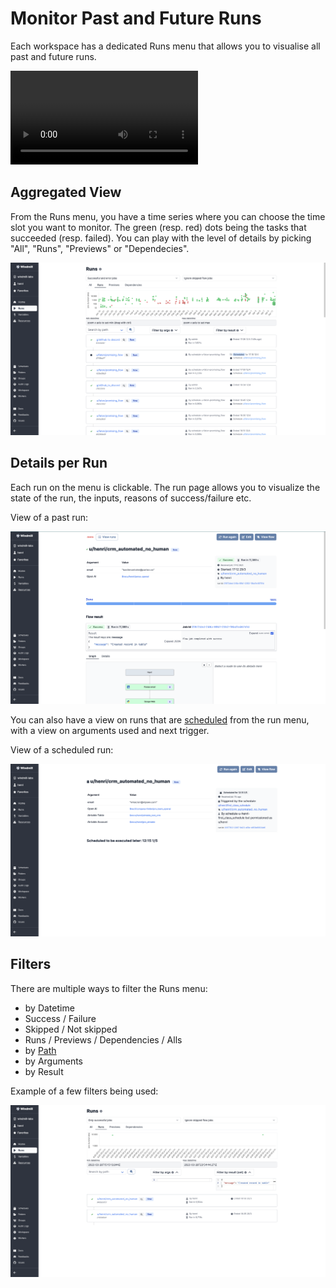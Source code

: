 # Monitor Past and Future Runs

Each workspace has a dedicated Runs menu that allows you to visualise all past and future runs.

<video
    className="border-2 rounded-xl object-cover w-full h-full"
    autoPlay
    loop
    controls
    id="main-video"
    src="/videos/runs-menu.mp4"
/>

## Aggregated View

From the Runs menu, you have a time series where you can choose the time slot you want to monitor. The green (resp. red) dots being the tasks that succeeded (resp. failed). You can play with the level of details by picking "All", "Runs", "Previews" or "Dependecies".

![Time series](./1-runs-menu.png "Time series")

## Details per Run

Each run on the menu is clickable. The run page allows you to visualize the state of the run, the inputs, reasons of success/failure etc.

View of a past run:

![Details per run](./2-detail-per-run.png "Details per run")

You can also have a view on runs that are [scheduled](../1_scheduling/index.md) from the run menu, with a view on arguments used and next trigger.

View of a scheduled run:

![Schedule run](./3-scheduled-run.png)

## Filters

There are multiple ways to filter the Runs menu:
- by Datetime
- Success / Failure
- Skipped / Not skipped
- Runs / Previews / Dependencies / Alls
- by [Path](../../reference/index.md#path)
- by Arguments
- by Result

Example of a few filters being used:

![Filters](./4-filters.png "Filters")